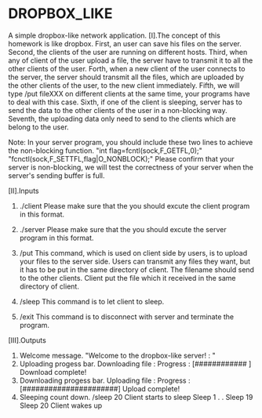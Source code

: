 # DROPBOX_LIKE
A simple dropbox-like network application.
[I].The concept of this homework is like dropbox.
  First, an user can save his files on the server.
  Second, the clients of the user are running on different hosts.
  Third, when any of client of the user upload a file, the server have to transmit it to all the other clients of the user.
  Forth, when a new client of the user connects to the server, the server should transmit all the files, which are uploaded by the other clients of the user, to the new client immediately.
  Fifth, we will type /put fileXXX on different clients at the same time, your programs have to deal with this case. 
  Sixth, if one of the client is sleeping, server has to send the data to the other clients of the user in a non-blocking way.
  Seventh, the uploading data only need to send to the clients which are belong to the user.

Note: In your server program, you should include these two lines to achieve the non-blocking function.
   "int flag=fcntl(sock,F_GETFL,0);"
   "fcnctl(sock,F_SETTFL,flag|O_NONBLOCK);"
   Please confirm that your server is non-blocking, we will test the correctness of your server when the server's sending buffer is full.

[II].Inputs
   1. ./client <ip> <port> <username>
	  Please make sure that the you should excute the client program in this format.

   2. ./server <port>
      Please make sure that the you should excute the server program in this format.

   3. /put <filename>
      This command, which is used on client side by users, is to upload your files to the server side.
      Users can transmit any files they want, but it has to be put in the same directory of client.
      The filename should send to the other clients.
      Client put the file which it received in the same directory of client.

   4. /sleep <seconds>
      This command is to let client to sleep.

   5. /exit
       This command is to disconnect with server and terminate the program.


[III].Outputs
   1. Welcome message. 
      "Welcome to the dropbox-like server! : <username>" 
   2. Uploading progess bar.
	Downloading file : <filename>
	Progress : [############                      ]
	Download <filename> complete!
   3. Downloading progess bar.
	Uploading file : <filename>
	Progress : [######################]
	Upload <filename> complete!
   5. Sleeping count down.
	/sleep 20
	Client starts to sleep
	Sleep 1
	.
	.
	Sleep 19
	Sleep 20
	Client wakes up    


